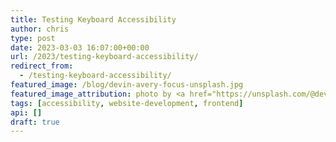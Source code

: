 ```yaml
---
title: Testing Keyboard Accessibility
author: chris
type: post
date: 2023-03-03 16:07:00+00:00
url: /2023/testing-keyboard-accessibility/
redirect_from: 
  - /testing-keyboard-accessibility/
featured_image: /blog/devin-avery-focus-unsplash.jpg
featured_image_attribution: photo by <a href="https://unsplash.com/@devintavery">Devin Avery</a>
tags: [accessibility, website-development, frontend]
api: []
draft: true
---
```

<!-- 
What is keyboard accessibility

What are WCAG guidelines related to the keyboard

WHat do I need to do keyboard accessibility

What things to look out for

-->







